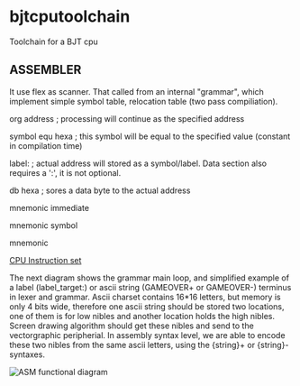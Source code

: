 # bjtcputoolchain
Toolchain for a BJT cpu

ASSEMBLER
---------
It use flex as scanner. That called from an internal "grammar", which implement simple symbol table, relocation table (two pass compiliation).

org address     ; processing will continue as the specified address

symbol equ hexa ; this symbol will be equal to the specified value (constant in compilation time)

label:          ; actual address will stored as a symbol/label. Data section also requires a ':', it is not optional.

db hexa         ; sores a data byte to the actual address

mnemonic immediate

mnemonic symbol

mnemonic

[CPU Instruction set](instruction_set.md)

The next diagram shows the grammar main loop, and simplified example of a label (label_target:) or ascii string (GAMEOVER+ or GAMEOVER-) terminus in lexer and grammar. Ascii charset contains 16*16 letters, but memory is only 4 bits wide, therefore one ascii string should be stored two locations, one of them is for low nibles and another location holds the high nibles. Screen drawing algorithm should get these nibles and send to the vectorgraphic peripherial. In assembly syntax level, we are able to encode these two nibles from the same ascii letters, using the {string}+ or {string}- syntaxes.

![ASM functional diagram](http://www.plantuml.com/plantuml/proxy?cache=no&src=https://raw.github.com/bfarago/bjtcputoolchain/master/doc/parse_asm_fn.puml)
